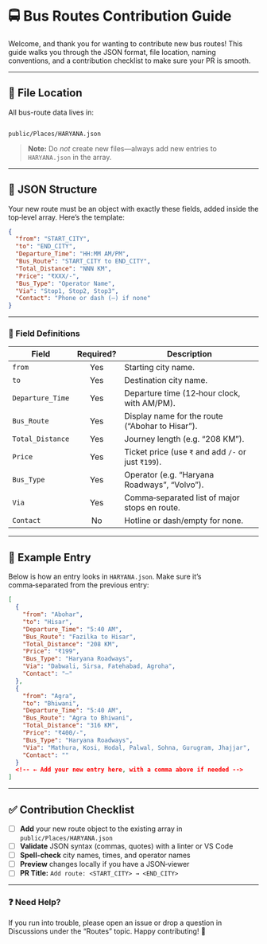 # 🚍 Bus Routes Contribution Guide

Welcome, and thank you for wanting to contribute new bus routes! This guide walks you through the JSON format, file location, naming conventions, and a contribution checklist to make sure your PR is smooth.

---

## 📂 File Location

All bus-route data lives in:

```

public/Places/HARYANA.json

````

> **Note:** Do _not_ create new files—always add new entries to `HARYANA.json` in the array.

---

## 🔧 JSON Structure

Your new route must be an object with exactly these fields, added inside the top‑level array. Here’s the template:

```json
{
  "from": "START_CITY",
  "to": "END_CITY",
  "Departure_Time": "HH:MM AM/PM",
  "Bus_Route": "START_CITY to END_CITY",
  "Total_Distance": "NNN KM",
  "Price": "₹XXX/-",
  "Bus_Type": "Operator Name",
  "Via": "Stop1, Stop2, Stop3",
  "Contact": "Phone or dash (–) if none"
}
````

---

### 📝 Field Definitions

| Field            | Required? | Description                                         |
| ---------------- | :-------: | --------------------------------------------------- |
| `from`           |    Yes    | Starting city name.                                 |
| `to`             |    Yes    | Destination city name.                              |
| `Departure_Time` |    Yes    | Departure time (12‑hour clock, with AM/PM).         |
| `Bus_Route`      |    Yes    | Display name for the route (“Abohar to Hisar”).     |
| `Total_Distance` |    Yes    | Journey length (e.g. “208 KM”).                     |
| `Price`          |    Yes    | Ticket price (use `₹` and add `/-` or just `₹199`). |
| `Bus_Type`       |    Yes    | Operator (e.g. “Haryana Roadways”, “Volvo”).        |
| `Via`            |    Yes    | Comma‑separated list of major stops en route.       |
| `Contact`        |     No    | Hotline or dash/empty for none.                     |

---

## 📖 Example Entry

Below is how an entry looks in `HARYANA.json`. Make sure it’s comma‑separated from the previous entry:

```json
[
  {
    "from": "Abohar",
    "to": "Hisar",
    "Departure_Time": "5:40 AM",
    "Bus_Route": "Fazilka to Hisar",
    "Total_Distance": "208 KM",
    "Price": "₹199",
    "Bus_Type": "Haryana Roadways",
    "Via": "Dabwali, Sirsa, Fatehabad, Agroha",
    "Contact": "–"
  },
  {
    "from": "Agra",
    "to": "Bhiwani",
    "Departure_Time": "5:40 AM",
    "Bus_Route": "Agra to Bhiwani",
    "Total_Distance": "316 KM",
    "Price": "₹400/-",
    "Bus_Type": "Haryana Roadways",
    "Via": "Mathura, Kosi, Hodal, Palwal, Sohna, Gurugram, Jhajjar",
    "Contact": ""
  }
  <!-- ← Add your new entry here, with a comma above if needed -->
]
```

---

## ✅ Contribution Checklist

* [ ] **Add** your new route object to the existing array in `public/Places/HARYANA.json`
* [ ] **Validate** JSON syntax (commas, quotes) with a linter or VS Code
* [ ] **Spell-check** city names, times, and operator names
* [ ] **Preview** changes locally if you have a JSON‑viewer
* [ ] **PR Title:** `Add route: <START_CITY> → <END_CITY>`

---

### ❓ Need Help?

If you run into trouble, please open an issue or drop a question in Discussions under the “Routes” topic. Happy contributing! 🚀

```
```
